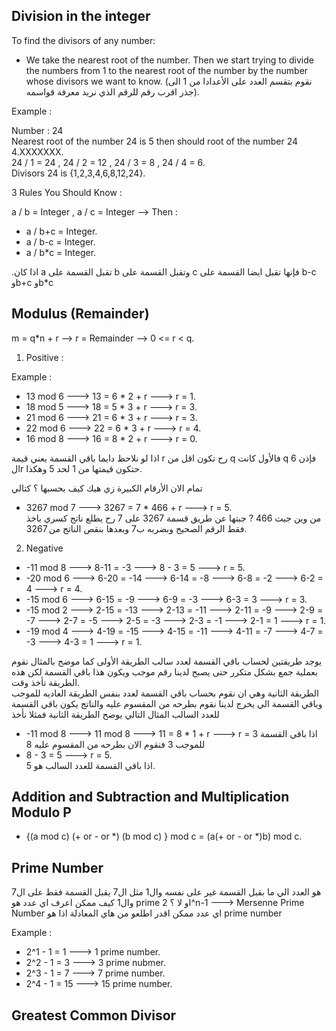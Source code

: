 ## Division in the integer 

To find the divisors of any number:
- We take the nearest root of the number. Then we start trying to divide the numbers from 1 to the nearest root of the number by the number whose divisors we want to know. (نقوم بتقسم العدد على الأعدادا من 1 الى جذر اقرب رقم للرقم الذي نريد معرفة قواسمه).

Example :

Number : 24  
Nearest root of the number 24 is 5 then should root of the number 24 4.XXXXXXX.  
24 / 1 = 24 , 24 / 2 = 12 , 24 / 3 = 8 , 24 / 4 = 6.  
Divisors 24 is {1,2,3,4,6,8,12,24}.  

3 Rules You Should Know :  

a / b = Integer  , a / c = Integer --> Then :

- a / b+c = Integer.  
- a / b-c = Integer.
- a / b*c = Integer.

.اذا كان a تقبل القسمة على b وتقبل القسمة على c فإنها تقبل ايضا القسمة على b-c وb+c وb*c 

## Modulus (Remainder)
m = q*n + r --> r = Remainder --> 0 <= r < q.
1. Positive : 

Example :  

- 13 mod 6 ---> 13 = 6 * 2 + r ---> r = 1.
- 18 mod 5 ---> 18 = 5 * 3 + r ---> r = 3.
- 21 mod 6 ---> 21 = 6 * 3 + r ---> r = 3.
- 22 mod 6 ---> 22 = 6 * 3 + r ---> r = 4.
- 16 mod 8 ---> 16 = 8 * 2 + r ---> r = 0.

اذا لو نلاحظ دايما باقي القسمة يعني قيمة r رح تكون اقل من q فالأول كانت q 6 فإذن الr حتكون قيمتها من 1 لحد 5 وهكذا.  

تمام الان الأرقام الكبيرة زي هيك كيف بحسبها ؟ كتالي
- 3267 mod 7 ---> 3267 = 7 * 466 + r ---> r = 5.  
من وين جبت 466 ? 
جبتها عن طريق قسمة 3267 على 7 رح يطلع ناتج كسري باخذ فقط الرقم الصحيح وبضربه ب7 وبعدها بنقص الناتج من 3267.  

2. Negative 

- -11 mod 8 ---> 8-11 = -3 ---> 8 - 3 = 5 ---> r = 5.
- -20 mod 6 ---> 6-20 = -14 ---> 6-14 = -8 ---> 6-8 = -2 ---> 6-2 = 4 ---> r = 4.
- -15 mod 6 ---> 6-15 = -9 ---> 6-9 = -3 ---> 6-3 = 3 ---> r = 3.
- -15 mod 2 ---> 2-15 = -13 ---> 2-13 = -11 ---> 2-11 = -9 ---> 2-9 = -7 ---> 2-7 = -5 ---> 2-5 = -3 ---> 2-3 = -1 ---> 2-1 = 1 ---> r = 1.
- -19 mod 4 ---> 4-19 = -15 ---> 4-15 = -11 ---> 4-11 = -7 ---> 4-7 = -3 ---> 4-3 = 1 ---> r = 1.

يوجد طريقتين لحساب باقي القسمة لعدد سالب الطريقة الأولى كما موضح بالمثال نقوم بعملية جمع بشكل متكرر حتى يصبح لدينا رقم موجب ويكون هذا باقي القسمة لكن هذه الطريقة تأخذ وقت.  
الطريقة الثانية وهي ان نقوم بحساب باقي القسمة لعدد بنفس الطريقة العاديه للموجب وباقي القسمة الي يخرج لدينا نقوم بطرحه من المقسوم عليه والناتج يكون باقي القسمة للعدد السالب المثال التالي يوضح الطريقة الثانية فمثلا نأخذ 
- -11 mod 8 ---> 11 mod 8 ---> 11 = 8 * 1 + r ---> r = 3 
اذا باقي القسمة للموجب 3 فنقوم الان بطرحه من المقسوم عليه 8
- 8 - 3 = 5 ---> r = 5.  
اذا باقي القسمة للعدد السالب هو 5.

## Addition and Subtraction and Multiplication Modulo P

* {(a mod c) (+ or - or *) (b mod c) } mod c = (a(+ or - or *)b) mod c.  

## Prime Number

هو العدد الي ما بقبل القسمة غير على نفسه وال1 مثل ال7 يقبل القسمة فقط على ال7 وال1
كيف ممكن اعرف اي عدد هو prime او لا ؟
2^n-1 ---> Mersenne Prime Number
اي عدد ممكن اقدر اطلعو من هاي المعادلة اذا هو prime number  

Example : 

- 2^1 - 1 = 1 ---> 1 prime number.  
- 2^2 - 1 = 3 ---> 3 prime nubmer.
- 2^3 - 1 = 7 ---> 7 prime number.
- 2^4 - 1 = 15 ---> 15 prime number.

## Greatest Common Divisor 








  


